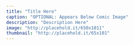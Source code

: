 ```yaml
---
title: "Title Here"
caption: "OPTIONAL: Appears Below Comic Image"
description: "Description Here"
image: "http://placehold.it/650x1011"
thumbnail: "http://placehold.it/65x101"
---
```

